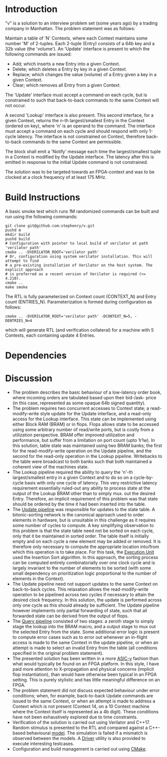 # Introduction

"v" is a solution to an interview problem set (some years ago) by a trading
company in Manhattan. The problem statement was as follows:

Maintain a table of 'N' Contexts, where each Context maintains some number 'M'
of 2-tuples. Each 2-tuple (Entry) consists of a 64b key and a 32b value (the
'volume'). An 'Update' interface is present to which the following commands are
issued:

- Add; which inserts a new Entry into a given Context.
- Delete; which deletes a Entry by key in a given Context.
- Replace; which changes the value (volume) of a Entry given a key in a given
  Context.
- Clear; which removes all Entry from a given Context.

The 'Update' interface must accept a command on each cycle, but is constrained
to such that back-to-back commands to the same Context will not occur.

A second 'Lookup' interface is also present. This second interface, for a given
Context, returns the n-th largest/smallest Entry in the Context (ordered on
key), where 'n' is an operand to the command. The interface must accept a
command on each cycle and should respond with only 1-cycle latency. The
interface is not constrained on Context, therefore back-to-back commands to the
same Context are permissible.

The block shall emit a 'Notify' message each time the largest/smallest tuple in
a Context is modified by the Update interface. The latency after this is emitted
in response to the initial Update command is not constrained.

The solution was to be targeted towards an FPGA-context and was to be clocked at
a clock frequency of at least 175 MHz.

# Build Instructions

A basic smoke test which runs 1M randomized commands can be built and run using
the following commands:

```shell
git clone git@github.com:stephenry/v.git
pushd m
mkdir build
pushd build
# Configuration with pointer to local build of verilator at path 'verilator path'
cmake .. -DVERILATOR_ROOT='verilator path'
# Or, configuration using system verilator installation. This will attempt to find
# a pre-existing installation of Verilator on the host system. The explicit approach
# is preferred as a recent version of Verilator is required (>= 4.210).
cmake ..
make smoke
```

The RTL is fully parameterized on Context count (CONTEXT_N) and Entry count
(ENTRIES_N). Parameterization is formed during configuration as follows:

```shell
cmake .. -DVERILATOR_ROOT='verilator path' -DCONTEXT_N=5, -DENTRIES_N=4
```

which will generate RTL (and verification collateral) for a machine with 5
Contexts, each containing update 4 Entries.

# Dependencies

# Discussion

* The problem describes the basic behaviour of a low-latency order book, where
  incoming orders are tabulated based upon their bid-/ask- price (in this case,
  represented as some opaque 64b signed quantity).
* The problem requires two concurrent accesses to Context state; a
  read-modify-write style update for the Update interface, and a read-only
  access for the Lookup interface. This state can be implemented using either
  Block RAM (BRAM) or in flops. Flops allows state to be accessed using some
  arbitrary number of read/write ports, but is costly from a utilization
  perspective. BRAM offer improved utilization and performance, but suffer from
  a limitation on port count (upto 1r1w). In this solution, table state was
  maintained using two BRAM banks; the first for the read-modify-write operation
  on the Update pipeline, and the second for the read-only operation in the
  Lookup pipeline. Writebacks to the table were broadcast to both banks such
  that both maintained a coherent view of the machines state.
* The Lookup pipeline required the ability to query the 'n'-th largest/smallest
  entry in a given Context and to do so on a cycle-by-cycle basis with only one
  cycle of latency. This very restrictive latency requirement essentially
  ruled-out any ability to process state at the output of the Lookup BRAM other
  than to simply mux. out the desired Entry. Therefore, an implicit requirement
  of this problem was that state should be ordered by the time it had been
  inserted into the table.
* The [Update pipeline](./rtl/v_pipe_update.sv) was responsible for updates to
  the state table. A bitonic-sorting network is the canonical approach used to
  order elements in hardware, but is unsuitable in this challenge as it requires
  some number of cycles to compute. A key simplifying observation to this
  problem is that the state table need not be sorted on each cycle, only that it
  be maintained in sorted order. The table itself is initially empty and on each
  cycle a new element may be added or removed. It is therefore only necessary to
  compute the appropriate location into/from which this operation is to take
  place. For this task, the [Execution Unit](./rtl/v_pipe_update_exe.sv) used
  the Insertion Sort algorithm.  In this approach, the sorting process can be
  computed entirely combinatorially over one clock cycle and is largely
  invariant to the number of elements to be sorted (with some small dependency
  on prioritization logic proportional to the number of elements in the
  Context).
* The Update pipeline need not support updates to the same Context on
  back-to-back cycles. This relaxation allows the read-modify-write operation to
  be pipelined across two cycles if necessary to attain the desired clock
  frequency. In this solution, the update is performed across only one cycle as
  this should already be sufficient. The Update pipeline however implements only
  partial forwarding of state, such that all forwarded state can be derived from
  the output of flops.
* The [Query pipeline](./rtl/v_pipe_query.sv) consisted of two stages: a zeroth
  stage to simply stage the lookup into the BRAM macro, and a output stage to
  mux out the selected Entry from the state. Some additional error logic is
  present to compute error cases such as to error out whenever an in-flight
  access is made to the same Context in the update pipeline, or when an attempt
  is made to select an invalid Entry from the table (all conditions specified in
  the original problem statement).
* The presented solution has been written in a more
  [ASIC-y](./rtl/common/cmp.sv) fashion than what would typically be found on an
  FPGA platform. In this style, I have paid more attention to X-propagation and
  physical concerns (implicit flop instantiation), than would have otherwise
  been typical in an FPGA setting. This is purely stylistic and has little
  meaningful difference on an FPGA.
* The problem statement did not discuss expected behaviour under error
  conditions; when, for example, back-to-back Update commands are issued to the
  same Context, or when an attempt is made to address a Context which is not
  present (Context 14, on a 10 Context machine where the Context itself is
  represented as a 4b digit). These conditions have not been exhaustively
  explored due to time constraints.
* Verification of the solution is carried out using Verilator and C++17. Random
  stimulus is presented to the RTL and compared against a C++-based behavioural
  [model](./tb/mdl.cc). The simulation is failed if a mismatch is observed
  between the models. A [Driver](./tb/driver.cc) utility is also provided to
  execute interesting testcases.
* Configuration and build management is carried out using
  [CMake](./tb/CMakeLists.txt).
